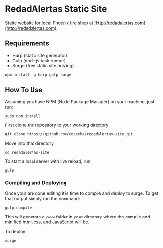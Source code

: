 # RedadAlertas Static Site
Static website for local Phoenix tire shop at [http://redadalertas.com](http://redadalertas.com).

## Requirements

- Harp (static site generator)
- Gulp (node.js task runner)
- Surge (free static site hosting)

```
npm install -g harp gulp surge
```

## How To Use

Assuming you have NPM (Node Package Manager) on your machine, just run:
```
sudo npm install
```

First clone the repository to your working directory
```
git clone https://github.com/cosecha/redadalertas-site.git
```
Move into that directory
```
cd redadalertas-site
```
To start a local server with live reload, run:
```
gulp
```

### Compiling and Deploying

Once your are done editing it is time to compile and deploy to surge. To get that output simply run the command:
```
gulp compile
```
This will generate a `/www` folder in your directory where the compile and minified html, css, and JavaScript will be.

To deploy:
```
surge
```
